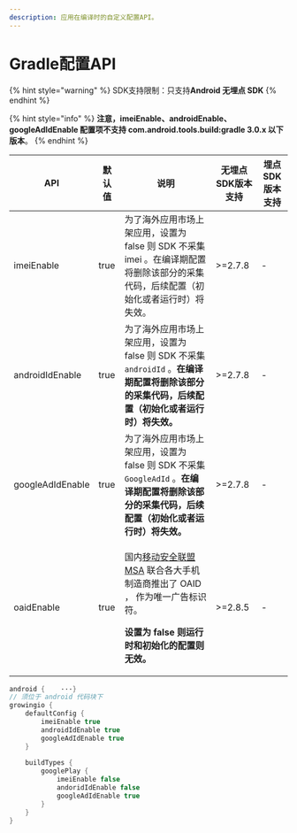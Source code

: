 ```yaml
---
description: 应用在编译时的自定义配置API。
---
```


# Gradle配置API

{% hint style="warning" %}
SDK支持限制：只支持**Android 无埋点 SDK**
{% endhint %}

{% hint style="info" %}
**注意，imeiEnable、androidEnable、googleAdIdEnable 配置项不支持 com.android.tools.build:gradle 3.0.x 以下版本**。
{% endhint %}

| API              | 默认值  | 说明                                                                                                                                                         | 无埋点SDK版本支持 | 埋点SDK版本支持       |
| ---------------- | ---- | ---------------------------------------------------------------------------------------------------------------------------------------------------------- | ---------- | --------------- |
| imeiEnable       | true | 为了海外应用市场上架应用，设置为 false 则 SDK 不采集 imei 。在编译期配置将删除该部分的采集代码，后续配置（初始化或者运行时）将失效。                                                                                | >=2.7.8    | <p>-</p><p></p> |
| androidIdEnable  | true | 为了海外应用市场上架应用，设置为 false 则 SDK 不采集 `androidId` 。**在编译期配置将删除该部分的采集代码，后续配置（初始化或者运行时）将失效。**                                                                     | >=2.7.8    | <p>-</p><p></p> |
| googleAdIdEnable | true | 为了海外应用市场上架应用，设置为 false 则 SDK 不采集 `GoogleAdId` 。**在编译期配置将删除该部分的采集代码，后续配置（初始化或者运行时）将失效。**                                                                    | >=2.7.8    | -               |
| oaidEnable       | true | <p>国内<a href="http://www.msa-alliance.cn/col.jsp?id=120">移动安全联盟MSA</a> 联合各大手机制造商推出了 OAID ， 作为唯一广告标识符。</p><p><strong>设置为 false 则运行时和初始化的配置则无效。</strong></p> | >=2.8.5    | -               |

```java
android {    ···}
// 须位于 android 代码块下
growingio {
    defaultConfig {
        imeiEnable true
        androidIdEnable true
        googleAdIdEnable true
    }
​
    buildTypes {
        googlePlay {
            imeiEnable false
            andoridIdEnable false
            googleAdIdEnable true
        }
    }
}
```
